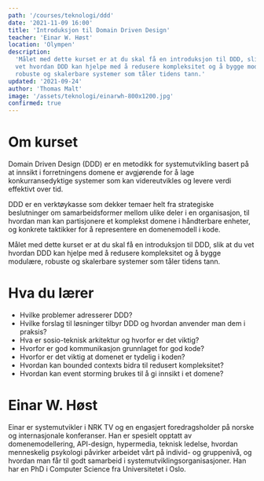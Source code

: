 ```yaml
---
path: '/courses/teknologi/ddd'
date: '2021-11-09 16:00'
title: 'Introduksjon til Domain Driven Design'
teacher: 'Einar W. Høst'
location: 'Olympen'
description:
  'Målet med dette kurset er at du skal få en introduksjon til DDD, slik at du
  vet hvordan DDD kan hjelpe med å redusere kompleksitet og å bygge modulære,
  robuste og skalerbare systemer som tåler tidens tann.'
updated: '2021-09-24'
author: 'Thomas Malt'
image: '/assets/teknologi/einarwh-800x1200.jpg'
confirmed: true
---
```


# Om kurset

Domain Driven Design (DDD) er en metodikk for systemutvikling basert på at
innsikt i forretningens domene er avgjørende for å lage konkurransedyktige
systemer som kan videreutvikles og levere verdi effektivt over tid.

DDD er en verktøykasse som dekker temaer helt fra strategiske beslutninger om
samarbeidsformer mellom ulike deler i en organisasjon, til hvordan man kan
partisjonere et komplekst domene i håndterbare enheter, og konkrete taktikker
for å representere en domenemodell i kode.

Målet med dette kurset er at du skal få en introduksjon til DDD, slik at du
vet hvordan DDD kan hjelpe med å redusere kompleksitet og å bygge modulære,
robuste og skalerbare systemer som tåler tidens tann.

# Hva du lærer

- Hvilke problemer adresserer DDD?
- Hvilke forslag til løsninger tilbyr DDD og hvordan anvender man dem i
  praksis?
- Hva er sosio-teknisk arkitektur og hvorfor er det viktig?
- Hvorfor er god kommunikasjon grunnlaget for god kode?
- Hvorfor er det viktig at domenet er tydelig i koden?
- Hvordan kan bounded contexts bidra til redusert kompleksitet?
- Hvordan kan event storming brukes til å gi innsikt i et domene?

# Einar W. Høst

Einar er systemutvikler i NRK TV og en engasjert foredragsholder på norske og
internasjonale konferanser. Han er spesielt opptatt av domenemodellering,
API-design, hypermedia, teknisk ledelse, hvordan menneskelig psykologi
påvirker arbeidet vårt på individ- og gruppenivå, og hvordan man får til godt
samarbeid i systemutviklingsorganisasjoner. Han har en PhD i Computer Science
fra Universitetet i Oslo.
